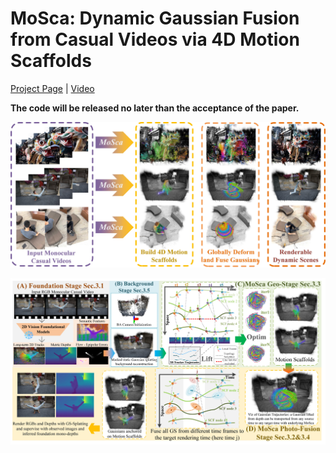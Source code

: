 # MoSca: Dynamic Gaussian Fusion from Casual Videos via 4D Motion Scaffolds

[Project Page](https://www.cis.upenn.edu/~leijh/projects/mosca/) | [Video](https://www.youtube.com/watch?v=to869D5V7gQ&t=1s)

**The code will be released no later than the acceptance of the paper.**

![](./assets/teaser.jpg)

![](./assets/main.jpg)